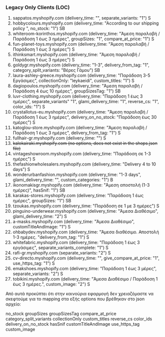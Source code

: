 ### Legacy Only Clients (LOC)

1. sappatos.myshopify.com (delivery_time: "", separate_variants: "1") S
2. hobbycolours.myshopify.com (delivery_time: "According to our shipping policy ", no_stock: "1") SB
3. whiteroom-korinthos.myshopify.com (delivery_time: "Άμεση παραλαβή / Παράδοση 1 έως 3 ημέρες", groupSizes: "1", compare_at_price: "1") S
4. fun-planet-toys.myshopify.com (delivery_time: "Άμεση παραλαβή / Παράδοση 1 έως 3 ημέρες") S
5. ithinksmart.myshopify.com (delivery_time: "Άμεση παραλαβή / Παράδοση 1 έως 3 ημέρες") S
6. goldygr.myshopify.com (delivery_time: "1-3", delivery_from_tag: "1", category_split_variants: "Βέρες Γάμου") SB
7. laura-ashley-greece.myshopify.com (delivery_time: "Παράδοση 3-5 Εργάσιμες", collectionOnly: "leykaeidi", custom_titles: "1") S
8. dagiopoulos.myshopify.com (delivery_time: "Άμεση παραλαβή / Παράδοση 4 έως 10 ημέρες", groupSizesTag: "1") SB
9. luvr-clothing.myshopify.com (delivery_time: "Παράδoση 1 έως 3 ημέρες", separate_variants" "1", glami_delivery_time: "1", reverse_cs: "1", color_ids: "1") S
10. crystallotus-eu.myshopify.com (delivery_time: "Άμεση παραλαβή / Παράδoση 1 έως 3 ημέρες", delivery_on_no_stock: "Παράδοση έως 30 ημέρες") S
11. katoglou-store.myshopify.com (delivery_time: "Άμεση παραλαβή / Παράδoση 1 έως 3 ημέρες", delivery_from_tag: "1") S
12. fullhair-gr.myshopify.com (delivery_time: "") S
13. ~~kalokairaki.myshopify.com (no options, does not exist in the shops.json file)~~
14. vintageshowroom.myshopify.com (delivery_time: "Παράδοση σε 1-3 ημέρες") S
15. thefashionwholesalers.myshopify.com (delivery_time: "Delivery 4 to 10 days") S
16. wonderurbanfashion.myshopify.com (delivery_time: "1-3 days", glami_delivery_time: "", custom_categories: "1") B
17. ikonomakisgr.myshopify.com (delivery_time: "Άμεση αποστολή (1-3 ημέρες)", hasSnif: "1") SB
18. karakas-stores.myshopify.com (delivery_time: "Παράδοση 1 έως ημέρες", groupSizes: "1") SB
19. tzoukas.myshopify.com (delivery_time: "Παράδοση σε 1 με 3 ημέρες") S
20. pinguino-underwear.myshopify.com (delivery_time: "Άμεσα Διαθέσιμο", glami_delivery_time: "2") S
21. a-masks.myshopify.com (delivery_time: "Άμεσα Διαθέσιμο", customTitleAndImage: "1") S
22. ohbabydev.myshopify.com (delivery_time: "Άμεσα διαθέσιμο. Αποστολή 1-3 ημέρες. "delivery_from_tag: "1") S
23. whitefabric.myshopify.com (delivery_time: "Παράδοση 1 έως 3 εργάσιμες", separate_variants_complete: "1") S
24. rafi-gr.myshopify.com (separate_variants: "2") S
25. cv-directo.myshopify.com (delivery_time: "", give_compare_at_price: "1", use_https_tag: "1") S
26. emakshoes.myshopify.com (delivery_time: "Παράδοση 1 έως 3 μέρες", separate_variants: "2") S
27. tobikini.myshopify.com (delivery_time: "Άμεσα Διαθέσιμο / Παράδoση 1 έως 3 ημέρες.", custom_image: "2") S

Από αυτά προκύπτει ότι στην καινούρια εφαρμογή δεν χρειαζόμαστε να σκεφτούμε για το mapping στα εξής options που βρέθηκαν στο json αρχείο:

no_stock
groupSizes
groupSizesTag
compare_at_price
category_split_variants
collectionOnly
custom_titles
reverse_cs
color_ids
delivery_on_no_stock
hasSnif
customTitleAndImage
use_https_tag
custom_image